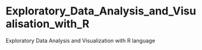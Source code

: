 # Exploratory_Data_Analysis_and_Visualisation_with_R
Exploratory Data Analysis and Visualization with R language
